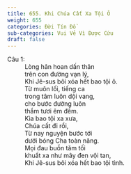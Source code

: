 ```yaml
---
title: 655. Khi Chúa Cất Xa Tội Ô
weight: 655
categories: Đời Tín Đồ
sub-categories: Vui Vẻ Vì Được Cứu
draft: false
---
```

<dl><dt>Câu 1:</dt><dd data-verse="1">Lòng hân hoan dấn thân <br/>trên con đường vạn lý, <br/>Khi Jê-sus bôi xóa hết bao tội ô. <br/>Từ muôn lối, tiếng ca <br/>trong tâm luôn dội vang, <br/>cho bước đường luôn <br/>thắm tươi êm đềm. <br/>Kìa bao tội xa xưa, <br/>Chúa cất đi rồi, <br/>Từ nay nguyện bước tới <br/>dưới bóng Cha toàn năng. <br/>Mọi đau buồn tăm tối <br/>khuất xa như mây đen vội tan, <br/>Khi Jê-sus bôi xóa hết bao tội tình. </dd></dl>